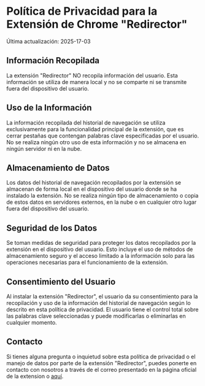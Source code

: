 # Política de Privacidad para la Extensión de Chrome "Redirector"

Última actualización: 2025-17-03

## Información Recopilada

La extensión "Redirector" NO recopila información del usuario. Esta información se utiliza de manera local y no se comparte ni se transmite fuera del dispositivo del usuario.

## Uso de la Información

La información recopilada del historial de navegación se utiliza exclusivamente para la funcionalidad principal de la extensión, que es cerrar pestañas que contengan palabras clave especificadas por el usuario. No se realiza ningún otro uso de esta información y no se almacena en ningún servidor ni en la nube.

## Almacenamiento de Datos

Los datos del historial de navegación recopilados por la extensión se almacenan de forma local en el dispositivo del usuario donde se ha instalado la extensión. No se realiza ningún tipo de almacenamiento o copia de estos datos en servidores externos, en la nube o en cualquier otro lugar fuera del dispositivo del usuario.

## Seguridad de los Datos

Se toman medidas de seguridad para proteger los datos recopilados por la extensión en el dispositivo del usuario. Esto incluye el uso de métodos de almacenamiento seguro y el acceso limitado a la información solo para las operaciones necesarias para el funcionamiento de la extensión.

## Consentimiento del Usuario

Al instalar la extensión "Redirector", el usuario da su consentimiento para la recopilación y uso de la información del historial de navegación según lo descrito en esta política de privacidad. El usuario tiene el control total sobre las palabras clave seleccionadas y puede modificarlas o eliminarlas en cualquier momento.

## Contacto

Si tienes alguna pregunta o inquietud sobre esta política de privacidad o el manejo de datos por parte de la extensión "Redirector", puedes ponerte en contacto con nosotros a través de el correo presentado en la página oficial de la extension o [aquí](https://github.com/danidoble/redirector/issues).
